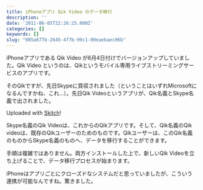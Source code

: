 ```yaml
---
title: iPhoneアプリ Qik Video のデータ移行
description: ''
date: '2011-06-05T22:26:25.000Z'
categories: []
keywords: []
slug: "085a677b-2645-4f7b-99c1-09eaebaec06b"
---
```

iPhoneアプリである Qik Video が6月4日付けでバージョンアップしていました。Qik Video というのは、Qikというモバイル専用ライブストリーミングサービスのアプリです。

そのQikですが、先日Skypeに買収されました（ということはいずれMicrosoftになるんですかね、これ…）。先日Qik Videoというアプリが、Qik名義とSkype名義で出されました。

Uploaded with [Skitch](http://skitch.com)!

Skype名義のQik Videoは、これからのQikアプリです。そして、Qik名義のQik videoは、既存のQikユーザーのためのものです。Qikユーザーは、このQik名義のものからSkype名義のものへ、データを移行することができます。

手順は複雑ではありません。両方インストールした上で、新しいQik Videoを立ち上げることで、データ移行プロセスが始まります。

iPhoneはアプリごとにクローズドなシステムだと思っていましたが、こういう連携が可能なんですね。驚きました。